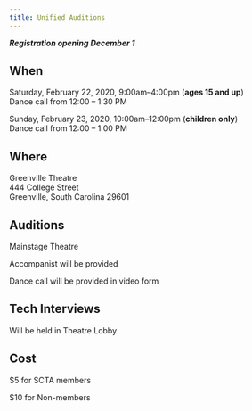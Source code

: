 ```yaml
---
title: Unified Auditions
---
```

***Registration opening December 1***

## When

Saturday, February 22, 2020, 9:00am–4:00pm (**ages 15 and up**)\
Dance call from 12:00 – 1:30 PM

Sunday, February 23, 2020, 10:00am–12:00pm (**children only**)\
Dance call from 12:00 – 1:00 PM

## Where

Greenville Theatre\
444 College Street\
Greenville, South Carolina 29601

## Auditions

Mainstage Theatre

Accompanist will be provided

Dance call will be provided in video form

## Tech Interviews

Will be held in Theatre Lobby

## Cost

$5 for SCTA members

$10 for Non-members
